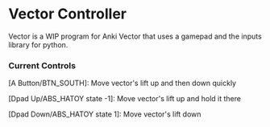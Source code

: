 # Vector Controller

Vector is a WIP program for Anki Vector that uses a gamepad and the inputs library for python.

### Current Controls

[A Button/BTN_SOUTH]: Move vector's lift up and then down quickly

[Dpad Up/ABS_HATOY state -1]: Move vector's lift up and hold it there

[Dpad Down/ABS_HATOY state 1]: Move vector's lift down
